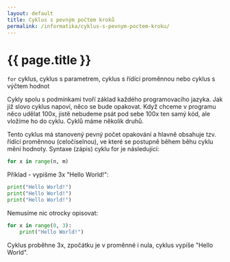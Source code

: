 ```yaml
---
layout: default
title: Cyklus s pevným počtem kroků
permalink: /informatika/cyklus-s-pevnym-poctem-kroku/
---
```


{{ page.title }}
================

`for` cyklus, cyklus s parametrem, cyklus s řídící proměnnou nebo cyklus s výčtem hodnot

Cykly spolu s podmínkami tvoří základ každého programovacího jazyka.
Jak již slovo cyklus napoví, něco se bude opakovat. Když chceme v programu
něco udělat 100x, jistě nebudeme psát pod sebe 100x ten samý kód, ale
vložíme ho do cyklu. Cyklů máme několik druhů.

Tento cyklus má stanovený pevný počet opakování a
hlavně obsahuje tzv. řídící proměnnou (celočíselnou), ve které se
postupně během běhu cyklu mění hodnoty. Syntaxe (zápis) cyklu
for je následující:
```py
for x in range(n, m)
```

Příklad - vypišme 3x "Hello World!":
```py
print("Hello World!")
print("Hello World!")
print("Hello World!")
```

Nemusíme nic otrocky opisovat:
```py
for x in range(0, 3):
    print("Hello World!")
```

Cyklus proběhne 3x, zpočátku je v proměnné i nula, cyklus
vypíše "Hello World".